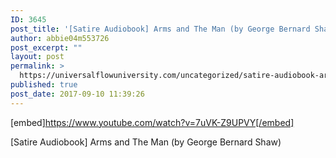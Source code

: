```yaml
---
ID: 3645
post_title: '[Satire Audiobook] Arms and The Man (by George Bernard Shaw)'
author: abbie04m553726
post_excerpt: ""
layout: post
permalink: >
  https://universalflowuniversity.com/uncategorized/satire-audiobook-arms-and-the-man-by-george-bernard-shaw/
published: true
post_date: 2017-09-10 11:39:26
---
```

[embed]https://www.youtube.com/watch?v=7uVK-Z9UPVY[/embed]<br>
<p>[Satire Audiobook] Arms and The Man (by George Bernard Shaw)</p>